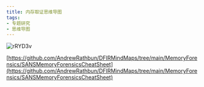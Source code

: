 ```yaml
---
title: 内存取证思维导图
tags:
- 专题研究
- 思维导图
---
```


![rRYD3v](https://cdn.jsdelivr.net/gh/MarsAuthority/sec_pic@master/uPic/2023-02/rRYD3v.jpg)

[https://github.com/AndrewRathbun/DFIRMindMaps/tree/main/MemoryForensics/SANSMemoryForensicsCheatSheet](https://github.com/AndrewRathbun/DFIRMindMaps/tree/main/MemoryForensics/SANSMemoryForensicsCheatSheet)